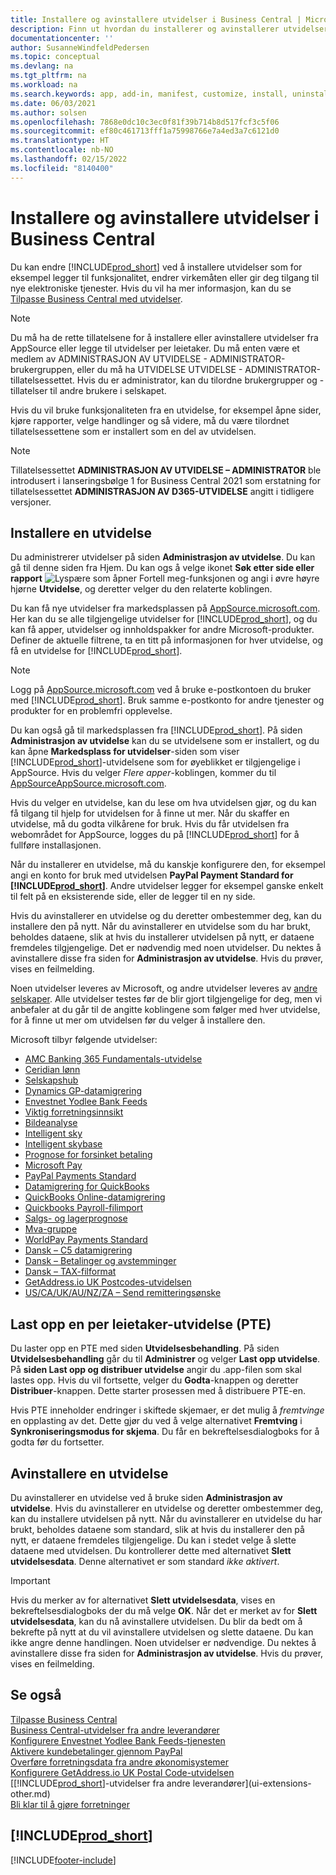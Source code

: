 ```yaml
---
title: Installere og avinstallere utvidelser i Business Central | Microsoft Docs
description: Finn ut hvordan du installerer og avinstallerer utvidelser i Business Central.
documentationcenter: ''
author: SusanneWindfeldPedersen
ms.topic: conceptual
ms.devlang: na
ms.tgt_pltfrm: na
ms.workload: na
ms.search.keywords: app, add-in, manifest, customize, install, uninstall
ms.date: 06/03/2021
ms.author: solsen
ms.openlocfilehash: 7868e0dc10c3ec0f81f39b714b8d517fcf3c5f06
ms.sourcegitcommit: ef80c461713fff1a75998766e7a4ed3a7c6121d0
ms.translationtype: HT
ms.contentlocale: nb-NO
ms.lasthandoff: 02/15/2022
ms.locfileid: "8140400"
---
```

# <a name="installing-and-uninstalling-extensions-in-business-central"></a>Installere og avinstallere utvidelser i Business Central

Du kan endre [!INCLUDE[prod_short](includes/prod_short.md)] ved å installere utvidelser som for eksempel legger til funksjonalitet, endrer virkemåten eller gir deg tilgang til nye elektroniske tjenester. Hvis du vil ha mer informasjon, kan du se [Tilpasse Business Central med utvidelser](ui-extensions.md).

> [!NOTE]
> Du må ha de rette tillatelsene for å installere eller avinstallere utvidelser fra AppSource eller legge til utvidelser per leietaker. Du må enten være et medlem av ADMINISTRASJON AV UTVIDELSE - ADMINISTRATOR-brukergruppen, eller du må ha UTVIDELSE UTVIDELSE - ADMINISTRATOR-tillatelsessettet. Hvis du er administrator, kan du tilordne brukergrupper og -tillatelser til andre brukere i selskapet.
>
> Hvis du vil bruke funksjonaliteten fra en utvidelse, for eksempel åpne sider, kjøre rapporter, velge handlinger og så videre, må du være tilordnet tillatelsessettene som er installert som en del av utvidelsen.

> [!NOTE]  
> Tillatelsessettet **ADMINISTRASJON AV UTVIDELSE – ADMINISTRATOR** ble introdusert i lanseringsbølge 1 for Business Central 2021 som erstatning for tillatelsessettet **ADMINISTRASJON AV D365-UTVIDELSE** angitt i tidligere versjoner.

## <a name="installing-an-extension"></a>Installere en utvidelse

Du administrerer utvidelser på siden **Administrasjon av utvidelse**. Du kan gå til denne siden fra Hjem. Du kan ogs å velge ikonet **Søk etter side eller rapport** ![Lyspære som åpner Fortell meg-funksjonen](media/ui-search/search_small.png "Fortell hva du vil gjøre") og angi i øvre høyre hjørne **Utvidelse**, og deretter velger du den relaterte koblingen.  

Du kan få nye utvidelser fra markedsplassen på [AppSource.microsoft.com](https://go.microsoft.com/fwlink/?linkid=2081646). Her kan du se alle tilgjengelige utvidelser for [!INCLUDE[prod_short](includes/prod_short.md)], og du kan få apper, utvidelser og innholdspakker for andre Microsoft-produkter. Definer de aktuelle filtrene, ta en titt på informasjonen for hver utvidelse, og få en utvidelse for [!INCLUDE[prod_short](includes/prod_short.md)].  

> [!NOTE]  
> Logg på [AppSource.microsoft.com](https://appsource.microsoft.com/) ved å bruke e-postkontoen du bruker med [!INCLUDE[prod_short](includes/prod_short.md)]. Bruk samme e-postkonto for andre tjenester og produkter for en problemfri opplevelse.  

Du kan også gå til markedsplassen fra [!INCLUDE[prod_short](includes/prod_short.md)]. På siden **Administrasjon av utvidelse** kan du se utvidelsene som er installert, og du kan åpne **Markedsplass for utvidelser**-siden som viser [!INCLUDE[prod_short](includes/prod_short.md)]-utvidelsene som for øyeblikket er tilgjengelige i AppSource. Hvis du velger *Flere apper*-koblingen, kommer du til [AppSourceAppSource.microsoft.com](https://go.microsoft.com/fwlink/?linkid=2081646).  

Hvis du velger en utvidelse, kan du lese om hva utvidelsen gjør, og du kan få tilgang til hjelp for utvidelsen for å finne ut mer. Når du skaffer en utvidelse, må du godta vilkårene for bruk. Hvis du får utvidelsen fra webområdet for AppSource, logges du på [!INCLUDE[prod_short](includes/prod_short.md)] for å fullføre installasjonen.  

Når du installerer en utvidelse, må du kanskje konfigurere den, for eksempel angi en konto for bruk med utvidelsen **PayPal Payment Standard for [!INCLUDE[prod_short](includes/prod_short.md)]**.
Andre utvidelser legger for eksempel ganske enkelt til felt på en eksisterende side, eller de legger til en ny side.

Hvis du avinstallerer en utvidelse og du deretter ombestemmer deg, kan du installere den på nytt. Når du avinstallerer en utvidelse som du har brukt, beholdes dataene, slik at hvis du installerer utvidelsen på nytt, er dataene fremdeles tilgjengelige. Det er nødvendig med noen utvidelser. Du nektes å avinstallere disse fra siden for **Administrasjon av utvidelse**. Hvis du prøver, vises en feilmelding.

Noen utvidelser leveres av Microsoft, og andre utvidelser leveres av [andre selskaper](ui-extensions-other.md). Alle utvidelser testes før de blir gjort tilgjengelige for deg, men vi anbefaler at du går til de angitte koblingene som følger med hver utvidelse, for å finne ut mer om utvidelsen før du velger å installere den.

Microsoft tilbyr følgende utvidelser:

* [AMC Banking 365 Fundamentals-utvidelse](ui-extensions-amc-banking.md)
* [Ceridian lønn](ui-extensions-ceridian-payroll.md)
* [Selskapshub](ui-extensions-company-hub.md)  
* [Dynamics GP-datamigrering](ui-extensions-dynamicsgp-data-migration.md)
* [Envestnet Yodlee Bank Feeds](ui-extensions-yodlee-bank-feeds.md)
* [Viktig forretningsinnsikt](ui-extensions-essential-business-insights.md)
* [Bildeanalyse](ui-extensions-image-analyzer.md)
* [Intelligent sky](ui-extensions-data-replication.md)
* [Intelligent skybase](ui-extensions-intelligent-cloud.md)  
* [Prognose for forsinket betaling](ui-extensions-late-payment-prediction.md)
* [Microsoft Pay](ui-extensions-microsoft-pay-payments.md)
* [PayPal Payments Standard](ui-extensions-paypal-payments-standard.md)
* [Datamigrering for QuickBooks](ui-extensions-quickbooks-data-migration.md)
* [QuickBooks Online-datamigrering](ui-extensions-quickbooks-online-data-migration.md)
* [Quickbooks Payroll-filimport](ui-extensions-quickbooks-payroll.md)
* [Salgs- og lagerprognose](ui-extensions-sales-forecast.md)
* [Mva-gruppe](ui-extensions-vat-group.md)
* [WorldPay Payments Standard](ui-extensions-worldpay-payments-standard.md)
* [Dansk – C5 datamigrering](ui-extensions-c5-data-migration.md)
* [Dansk – Betalinger og avstemminger](ui-extensions-payments-reconciliation-formats-dk.md)
* [Dansk – TAX-filformat](ui-extensions-tax-file-formats-dk.md)
* [GetAddress.io UK Postcodes-utvidelsen](LocalFunctionality/UnitedKingdom/ui-extensions-getaddressio.md)  
* [US/CA/UK/AU/NZ/ZA – Send remitteringsønske](ui-extensions-send-remittance-advice.md)


## <a name="uploading-a-per-tenant-extension-pte"></a>Last opp en per leietaker-utvidelse (PTE)

Du laster opp en PTE med siden **Utvidelsesbehandling**. På siden **Utvidelsesbehandling** går du til **Administrer** og velger **Last opp utvidelse**. På **siden Last opp og distribuer utvidelse** angir du .app-filen som skal lastes opp. Hvis du vil fortsette, velger du **Godta**-knappen og deretter **Distribuer**-knappen. Dette starter prosessen med å distribuere PTE-en.

Hvis PTE inneholder endringer i skiftede skjemaer, er det mulig å *fremtvinge* en opplasting av det. Dette gjør du ved å velge alternativet **Fremtving** i **Synkroniseringsmodus for skjema**. Du får en bekreftelsesdialogboks for å godta før du fortsetter. 

## <a name="uninstalling-an-extension"></a>Avinstallere en utvidelse

Du avinstallerer en utvidelse ved å bruke siden **Administrasjon av utvidelse**. Hvis du avinstallerer en utvidelse og deretter ombestemmer deg, kan du installere utvidelsen på nytt. Når du avinstallerer en utvidelse du har brukt, beholdes dataene som standard, slik at hvis du installerer den på nytt, er dataene fremdeles tilgjengelige. Du kan i stedet velge å slette dataene med utvidelsen. Du kontrollerer dette med alternativet **Slett utvidelsesdata**. Denne alternativet er som standard *ikke aktivert*.

> [!IMPORTANT]  
> Hvis du merker av for alternativet **Slett utvidelsesdata**, vises en bekreftelsesdialogboks der du må velge **OK**. Når det er merket av for **Slett utvidelsesdata**, kan du nå avinstallere utvidelsen. Du blir da bedt om å bekrefte på nytt at du vil avinstallere utvidelsen og slette dataene. Du kan ikke angre denne handlingen.
Noen utvidelser er nødvendige. Du nektes å avinstallere disse fra siden for **Administrasjon av utvidelse**. Hvis du prøver, vises en feilmelding.  

## <a name="see-also"></a>Se også

[Tilpasse Business Central](ui-customizing-overview.md)  
[Business Central-utvidelser fra andre leverandører](ui-extensions-other.md)  
[Konfigurere Envestnet Yodlee Bank Feeds-tjenesten](bank-how-setup-bank-statement-service.md)  
[Aktivere kundebetalinger gjennom PayPal](sales-how-enable-payment-service-extensions.md)  
[Overføre forretningsdata fra andre økonomisystemer](across-import-data-configuration-packages.md)  
[Konfigurere GetAddress.io UK Postal Code-utvidelsen](LocalFunctionality/UnitedKingdom/uk-setup-postal-code-service.md)  
[[!INCLUDE[prod_short](includes/prod_short.md)]-utvidelser fra andre leverandører](ui-extensions-other.md)  
[Bli klar til å gjøre forretninger](ui-get-ready-business.md)  

## [!INCLUDE[prod_short](includes/free_trial_md.md)]  


[!INCLUDE[footer-include](includes/footer-banner.md)]